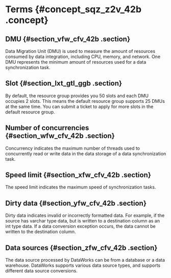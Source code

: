# Terms {#concept_sqz_z2v_42b .concept}

## DMU {#section_vfw_cfv_42b .section}

Data Migration Unit \(DMU\) is used to measure the amount of resources consumed by data integration, including CPU, memory, and network. One DMU represents the minimum amount of resources used for a data synchronization task.

## Slot {#section_lxt_gtl_ggb .section}

By default, the resource group provides you 50 slots and each DMU occupies 2 slots. This means the default resource group supports 25 DMUs at the same time. You can submit a ticket to apply for more slots in the default resource group.

## Number of concurrencies {#section_wfw_cfv_42b .section}

Concurrency indicates the maximum number of threads used to concurrently read or write data in the data storage of a data synchronization task.

## Speed limit {#section_xfw_cfv_42b .section}

The speed limit indicates the maximum speed of synchronization tasks.

## Dirty data {#section_yfw_cfv_42b .section}

Dirty data indicates invalid or incorrectly formatted data. For example, if the source has varchar type data, but is written to a destination column as an int type data. If a data conversion exception occurs, the data cannot be written to the destination column.

## Data sources {#section_zfw_cfv_42b .section}

The data source processed by DataWorks can be from a database or a data warehouse. DataWorks supports various data source types, and supports different data source conversions.

